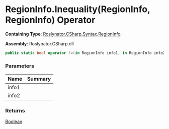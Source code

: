 # RegionInfo\.Inequality\(RegionInfo, RegionInfo\) Operator

**Containing Type**: [Roslynator.CSharp.Syntax](../../README.md)\.[RegionInfo](../README.md)

**Assembly**: Roslynator\.CSharp\.dll

```csharp
public static bool operator !=(in RegionInfo info1, in RegionInfo info2)
```

### Parameters

| Name | Summary |
| ---- | ------- |
| info1 | |
| info2 | |

### Returns

[Boolean](https://docs.microsoft.com/en-us/dotnet/api/system.boolean)

